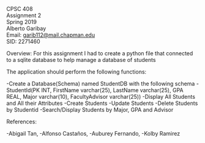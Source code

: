 CPSC 408\
Assignment 2\
Spring 2019\
Alberto Garibay\
Email: garib112@mail.chapman.edu\
SID: 2271460

Overview: For this assignment I had to create a python file that connected to a sqlite database to help manage a database of students

The application should perform the following functions:

-Create a Database(Schema) named StudentDB with the following schema
  -StudentId(PK INT, FirstName varchar(25), LastName varchar(25), GPA REAL, Major varchar(10), FacultyAdvisor varchar(25))
-Display All Students and All their Attributes
-Create Students
-Update Students
-Delete Students by Studentid
-Search/Display Students by Major, GPA and Advisor

References:

-Abigail Tan,
-Alfonso Castaños,
-Auburey Fernando,
-Kolby Ramirez
